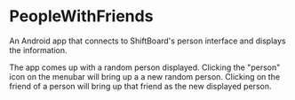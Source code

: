 # PeopleWithFriends

An Android app that connects to ShiftBoard's person interface and displays the information.

The app comes up with a random person displayed.  Clicking the "person" icon on the menubar will bring up a 
a new random person.  Clicking on the friend of a person will bring up that friend as the new displayed person.
